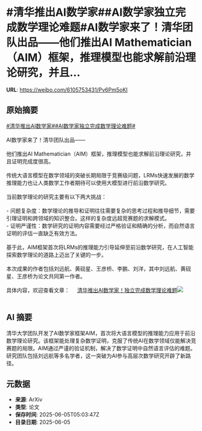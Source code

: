 # #清华推出AI数学家##AI数学家独立完成数学理论难题#AI数学家来了！清华团队出品——他们推出AI Mathematician（AIM）框架，推理模型也能求解前沿理论研究，并且...

**URL**: https://weibo.com/6105753431/Pv6Pm5oKI

## 原始摘要

<a href="https://m.weibo.cn/search?containerid=231522type%3D1%26t%3D10%26q%3D%23%E6%B8%85%E5%8D%8E%E6%8E%A8%E5%87%BAAI%E6%95%B0%E5%AD%A6%E5%AE%B6%23&amp;extparam=%23%E6%B8%85%E5%8D%8E%E6%8E%A8%E5%87%BAAI%E6%95%B0%E5%AD%A6%E5%AE%B6%23" data-hide=""><span class="surl-text">#清华推出AI数学家#</span></a><a href="https://m.weibo.cn/search?containerid=231522type%3D1%26t%3D10%26q%3D%23AI%E6%95%B0%E5%AD%A6%E5%AE%B6%E7%8B%AC%E7%AB%8B%E5%AE%8C%E6%88%90%E6%95%B0%E5%AD%A6%E7%90%86%E8%AE%BA%E9%9A%BE%E9%A2%98%23&amp;extparam=%23AI%E6%95%B0%E5%AD%A6%E5%AE%B6%E7%8B%AC%E7%AB%8B%E5%AE%8C%E6%88%90%E6%95%B0%E5%AD%A6%E7%90%86%E8%AE%BA%E9%9A%BE%E9%A2%98%23" data-hide=""><span class="surl-text">#AI数学家独立完成数学理论难题#</span></a><br><br>AI数学家来了！清华团队出品——<br><br>他们推出AI Mathematician（AIM）框架，推理模型也能求解前沿理论研究，并且证明完成度很高。<br><br>传统大语言模型在数学领域的突破长期局限于竞赛级问题，LRMs快速发展的数学推理能力也让人类数学工作者期待可以使用大模型进行前沿数学研究。<br><br>当前数学理论的研究主要有以下两大挑战：<br><br>- 问题复杂度：数学理论的推导和证明往往需要复杂的思考过程和推导细节，需要引理证明和跨领域的知识整合。这样的复杂度远超竞赛题的求解模式。<br>- 证明严谨性：数学研究的证明内容需要经过严格验证和精确的分析，而自然语言证明的评估一直缺乏有效方法。<br><br>基于此，AIM框架首次将LRMs的推理能力引导延伸至前沿数学研究，在人工智能探索数学理论的道路上迈出了关键的一步。<br><br>本次成果的作者包括刘远航、黄砚星、王彦桥、李鹏、刘洋，其中刘远航、黄砚星、王彦桥为论文共同第一作者。<br><br>具体内容，欢迎查看文章： <a href="https://weibo.com/ttarticle/p/show?id=2309405174144165085259" data-hide=""><span class="url-icon"><img style="width: 1rem;height: 1rem" src="https://h5.sinaimg.cn/upload/2015/09/25/3/timeline_card_small_article_default.png" referrerpolicy="no-referrer"></span><span class="surl-text">清华推出AI数学家！独立完成数学理论难题</span></a><img style="" src="https://tvax4.sinaimg.cn/large/006Fd7o3gy1i248367s1aj30rs0fmab6.jpg" referrerpolicy="no-referrer"><br><br>

## AI 摘要

清华大学团队开发了AI数学家框架AIM，首次将大语言模型的推理能力应用于前沿数学理论研究。该框架能处理复杂数学证明，克服了传统AI在数学领域仅能解决竞赛题的局限。AIM通过严谨的验证机制，解决了数学证明中自然语言评估的难题。研究团队包括刘远航等多名学者，这一突破为AI参与高层次数学研究开辟了新路径。

## 元数据

- **来源**: ArXiv
- **类型**: 论文
- **保存时间**: 2025-06-05T05:03:47Z
- **目录日期**: 2025-06-05

